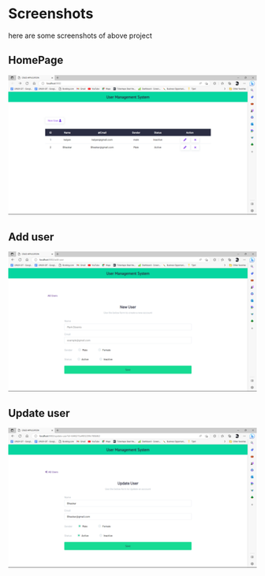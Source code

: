 # Screenshots

here are some screenshots of above project
## HomePage
![](screenshots/1.png)

## Add user
![](screenshots/2.png)

## Update user
![](screenshots/3.png)
